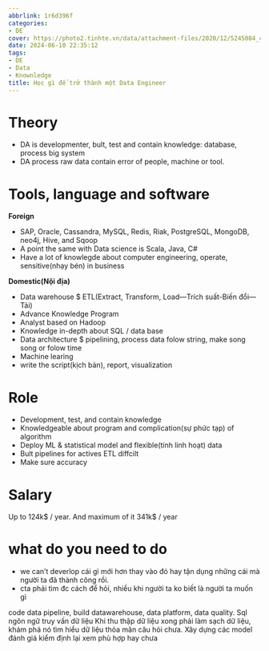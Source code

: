 ```yaml
---
abbrlink: 1r6d396f
categories:
- DE
cover: https://photo2.tinhte.vn/data/attachment-files/2020/12/5245084_cover_home_data_engineer.jpg
date: 2024-06-10 22:35:12
tags:
- DE
- Data
- Knownledge
title: Học gì để trở thành một Data Engineer
---
```



# Theory
- DA is developmenter, bult, test and contain knowledge: database, process big system 
- DA process raw data contain error of people, machine or tool.

# Tools, language and software

**Foreign**
- SAP, Oracle, Cassandra, MySQL, Redis, Riak, PostgreSQL, MongoDB, neo4j, Hive, and Sqoop
- A point the same with Data science is Scala, Java, C#
- Have a lot of knowlegde about computer engineering, operate, sensitive(nhạy bén) in business

**Domestic(Nội địa)**

+ Data warehouse $ ETL(Extract, Transform, Load—Trích suất-Biến đổi—Tải)
+ Advance Knowledge Program
+ Analyst based on Hadoop
+ Knowledge in-depth about SQL / data base
+ Data architecture $ pipelining, process data folow string, make song song or folow time
+ Machine learing
+ write the script(kịch bản), report, visualization

# Role

- Development, test, and contain knowledge
- Knowledgeable about program and complication(sự phức tạp) of algorithm
- Deploy ML & statistical model and flexible(tính linh hoạt) data
- Bult pipelines for actives ETL diffcilt
- Make sure accuracy

# Salary
Up to 124k$ / year. And maximum of it 341k$ / year

# what do you need to do
- we can’t deverlop cái gì mới hơn thay vào đó hay tận dụng những cái mà người ta đã thành công rồi.
- cta phải tìm đc cách để hỏi, nhiều khi người ta ko biết là người ta muốn gì

code data pipeline, build datawarehouse, data platform, data quality.
Sql ngôn ngữ truy vấn dữ liệu
Khi thu thập dữ liệu xong phải làm sạch dữ liệu, khám phá nó tìm hiểu dữ liệu thỏa mãn câu hỏi chưa. Xây dựng các model đánh giá kiểm định lại xem phù hợp hay chưa
